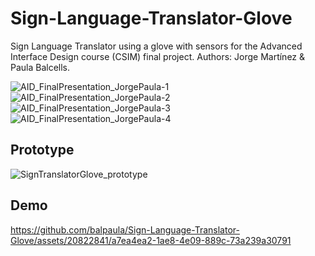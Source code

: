 # Sign-Language-Translator-Glove
Sign Language Translator using a glove with sensors for the Advanced Interface Design course (CSIM) final project. 
Authors: Jorge Martínez & Paula Balcells.


![AID_FinalPresentation_JorgePaula-1](https://github.com/balpaula/Sign-Language-Translator-Glove/assets/20822841/b921b317-db2e-4245-9e21-7193e56e638d)
![AID_FinalPresentation_JorgePaula-2](https://github.com/balpaula/Sign-Language-Translator-Glove/assets/20822841/978c17a2-7293-4b31-8d45-976cc68075ed)
![AID_FinalPresentation_JorgePaula-3](https://github.com/balpaula/Sign-Language-Translator-Glove/assets/20822841/9d97f7f4-2fa0-4f83-ad28-d5507c527ca8)
![AID_FinalPresentation_JorgePaula-4](https://github.com/balpaula/Sign-Language-Translator-Glove/assets/20822841/3df8d164-740b-4600-bb15-ca5c7656e0a0)

## Prototype
![SignTranslatorGlove_prototype](https://github.com/balpaula/Sign-Language-Translator-Glove/assets/20822841/20e313e6-ff0c-4cd9-9739-123e74aa64ee)

## Demo
https://github.com/balpaula/Sign-Language-Translator-Glove/assets/20822841/a7ea4ea2-1ae8-4e09-889c-73a239a30791

